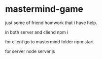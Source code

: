 # mastermind-game
just some of friend homwork that i have help.

in both server and cliend
npm i

for client go to mastermind folder
npm start 

for server
node server.js

